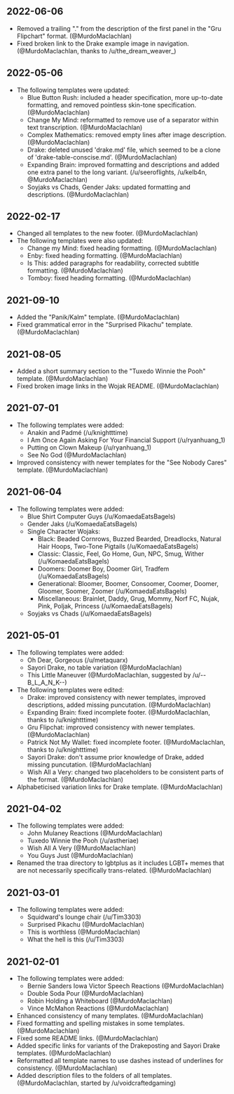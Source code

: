 ## 2022-06-06

- Removed a trailing "." from the description of the first panel in the "Gru Flipchart" format. (@MurdoMaclachlan)
- Fixed broken link to the Drake example image in navigation. (@MurdoMaclachlan, thanks to /u/the_dream_weaver_)

## 2022-05-06

- The following templates were updated:
    - Blue Button Rush: included a header specification, more up-to-date formatting, and removed pointless skin-tone specification. (@MurdoMaclachlan)
    - Change My Mind: reformatted to remove use of a separator within text transcription. (@MurdoMaclachlan)
    - Complex Mathematics: removed empty lines after image description. (@MurdoMaclachlan)
    - Drake: deleted unused 'drake.md' file, which seemed to be a clone of 'drake-table-conscise.md'. (@MurdoMaclachlan)
    - Expanding Brain: improved formatting and descriptions and added one extra panel to the long variant. (/u/seeroflights, /u/kelb4n, @MurdoMaclachlan)
    - Soyjaks vs Chads, Gender Jaks: updated formatting and descriptions. (@MurdoMaclachlan)

## 2022-02-17

- Changed all templates to the new footer. (@MurdoMaclachlan)
- The following templates were also updated:
    - Change my Mind: fixed heading formatting. (@MurdoMaclachlan)
    - Enby: fixed heading formatting. (@MurdoMaclachlan)
    - Is This: added paragraphs for readability, corrected subtitle formatting. (@MurdoMaclachlan)
    - Tomboy: fixed heading formatting. (@MurdoMaclachlan)

## 2021-09-10

- Added the "Panik/Kalm" template. (@MurdoMaclachlan)
- Fixed grammatical error in the "Surprised Pikachu" template. (@MurdoMaclachlan)

## 2021-08-05

- Added a short summary section to the "Tuxedo Winnie the Pooh" template. (@MurdoMaclachlan)
- Fixed broken image links in the Wojak README. (@MurdoMaclachlan)

## 2021-07-01

- The following templates were added:
    - Anakin and Padmé (/u/knightttime)
    - I Am Once Again Asking For Your Financial Support (/u/ryanhuang_1)
    - Putting on Clown Makeup (/u/ryanhuang_1)
    - See No God (@MurdoMaclachlan)
- Improved consistency with newer templates for the "See Nobody Cares" template. (@MurdoMaclachlan)

## 2021-06-04

- The following templates were added:
    - Blue Shirt Computer Guys (/u/KomaedaEatsBagels)
    - Gender Jaks (/u/KomaedaEatsBagels)
    - Single Character Wojaks:
        - Black: Beaded Cornrows, Buzzed Bearded, Dreadlocks, Natural Hair Hoops, Two-Tone Pigtails (/u/KomaedaEatsBagels)
        - Classic: Classic, Feel, Go Home, Gun, NPC, Smug, Wither (/u/KomaedaEatsBagels)
        - Doomers: Doomer Boy, Doomer Girl, Tradfem (/u/KomaedaEatsBagels)
        - Generational: Bloomer, Boomer, Consoomer, Coomer, Doomer, Gloomer, Soomer, Zoomer (/u/KomaedaEatsBagels)
        - Miscellaneous: Brainlet, Daddy, Grug, Mommy, Norf FC, Nujak, Pink, Poljak, Princess (/u/KomaedaEatsBagels)
    - Soyjaks vs Chads (/u/KomaedaEatsBagels)

## 2021-05-01

- The following templates were added:
    - Oh Dear, Gorgeous (/u/metaquarx)
    - Sayori Drake, no table variation (@MurdoMaclachlan)
    - This Little Maneuver (@MurdoMaclachlan, suggested by /u/--B_L_A_N_K--)
- The following templates were edited:
    - Drake: improved consistency with newer templates, improved descriptions, added missing puncutation. (@MurdoMaclachlan)
    - Expanding Brain: fixed incomplete footer. (@MurdoMaclachlan, thanks to /u/knightttime)
    - Gru Flipchat: improved consistency with newer templates. (@MurdoMaclachlan)
    - Patrick Not My Wallet: fixed incomplete footer. (@MurdoMaclachlan, thanks to /u/knightttime)
    - Sayori Drake: don't assume prior knowledge of Drake, added missing puncutation. (@MurdoMaclachlan)
    - Wish All a Very: changed two placeholders to be consistent parts of the format. (@MurdoMaclachlan)
- Alphabeticised variation links for Drake template. (@MurdoMaclachlan)

## 2021-04-02

- The following templates were added:
    - John Mulaney Reactions (@MurdoMaclachlan)
    - Tuxedo Winnie the Pooh (/u/astheriae)
    - Wish All A Very (@MurdoMaclachlan)
    - You Guys Just (@MurdoMaclachlan)
- Renamed the traa directory to lgbtplus as it includes LGBT+ memes that are not necessarily specifically trans-related. (@MurdoMaclachlan)

## 2021-03-01

- The following templates were added:
    - Squidward's lounge chair (/u/Tim3303)
    - Surprised Pikachu (@MurdoMaclachlan)
    - This is worthless (@MurdoMaclachlan)
    - What the hell is this (/u/Tim3303)

## 2021-02-01

- The following templates were added:
    - Bernie Sanders Iowa Victor Speech Reactions (@MurdoMaclachlan)
    - Double Soda Pour (@MurdoMaclachlan)
    - Robin Holding a Whiteboard (@MurdoMaclachlan)
    - Vince McMahon Reactions (@MurdoMaclachlan)
- Enhanced consistency of many templates. (@MurdoMaclachlan)
- Fixed formatting and spelling mistakes in some templates. (@MurdoMaclachlan)
- Fixed some README links. (@MurdoMaclachlan)
- Added specific links for variants of the Drakeposting and Sayori Drake templates. (@MurdoMaclachlan)
- Reformatted all template names to use dashes instead of underlines for consistency. (@MurdoMaclachlan)
- Added description files to the folders of all templates. (@MurdoMaclachlan, started by /u/voidcraftedgaming)
